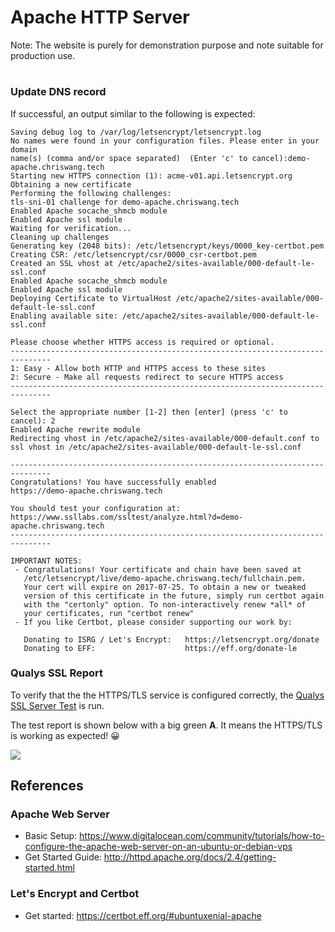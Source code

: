 # Apache HTTP Server  



Note: The website is purely for demonstration purpose and note suitable for production use.

#
### Update DNS record



If successful, an output similar to the following is expected:

    Saving debug log to /var/log/letsencrypt/letsencrypt.log
    No names were found in your configuration files. Please enter in your domain
    name(s) (comma and/or space separated)  (Enter 'c' to cancel):demo-apache.chriswang.tech
    Starting new HTTPS connection (1): acme-v01.api.letsencrypt.org
    Obtaining a new certificate
    Performing the following challenges:
    tls-sni-01 challenge for demo-apache.chriswang.tech
    Enabled Apache socache_shmcb module
    Enabled Apache ssl module
    Waiting for verification...
    Cleaning up challenges
    Generating key (2048 bits): /etc/letsencrypt/keys/0000_key-certbot.pem
    Creating CSR: /etc/letsencrypt/csr/0000_csr-certbot.pem
    Created an SSL vhost at /etc/apache2/sites-available/000-default-le-ssl.conf
    Enabled Apache socache_shmcb module
    Enabled Apache ssl module
    Deploying Certificate to VirtualHost /etc/apache2/sites-available/000-default-le-ssl.conf
    Enabling available site: /etc/apache2/sites-available/000-default-le-ssl.conf
    
    Please choose whether HTTPS access is required or optional.
    -------------------------------------------------------------------------------
    1: Easy - Allow both HTTP and HTTPS access to these sites
    2: Secure - Make all requests redirect to secure HTTPS access
    -------------------------------------------------------------------------------
    
    Select the appropriate number [1-2] then [enter] (press 'c' to cancel): 2
    Enabled Apache rewrite module
    Redirecting vhost in /etc/apache2/sites-available/000-default.conf to ssl vhost in /etc/apache2/sites-available/000-default-le-ssl.conf
    
    -------------------------------------------------------------------------------
    Congratulations! You have successfully enabled
    https://demo-apache.chriswang.tech
    
    You should test your configuration at:
    https://www.ssllabs.com/ssltest/analyze.html?d=demo-apache.chriswang.tech
    -------------------------------------------------------------------------------
    
    IMPORTANT NOTES:
     - Congratulations! Your certificate and chain have been saved at
       /etc/letsencrypt/live/demo-apache.chriswang.tech/fullchain.pem.
       Your cert will expire on 2017-07-25. To obtain a new or tweaked
       version of this certificate in the future, simply run certbot again
       with the "certonly" option. To non-interactively renew *all* of
       your certificates, run "certbot renew"
     - If you like Certbot, please consider supporting our work by:
    
       Donating to ISRG / Let's Encrypt:   https://letsencrypt.org/donate
       Donating to EFF:                    https://eff.org/donate-le

### Qualys SSL Report

To verify that the the HTTPS/TLS service is configured correctly, the [Qualys SSL Server Test](https://www.ssllabs.com/ssltest/analyze.html?d=demo-apache.chriswang.tech) is run. 

The test report is shown below with a big green **A**. It means the HTTPS/TLS is working as expected! 😀

![](images/ssl_report.png)

## References

### Apache Web Server
*  Basic Setup: https://www.digitalocean.com/community/tutorials/how-to-configure-the-apache-web-server-on-an-ubuntu-or-debian-vps
*  Get Started Guide: 
   http://httpd.apache.org/docs/2.4/getting-started.html

### Let's Encrypt and Certbot
* Get started: https://certbot.eff.org/#ubuntuxenial-apache

